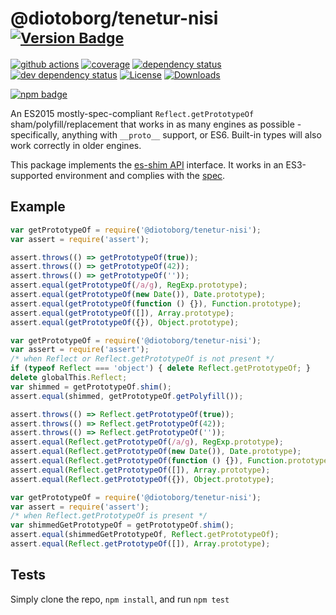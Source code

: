 # @diotoborg/tenetur-nisi <sup>[![Version Badge][npm-version-svg]][package-url]</sup>

[![github actions][actions-image]][actions-url]
[![coverage][codecov-image]][codecov-url]
[![dependency status][deps-svg]][deps-url]
[![dev dependency status][dev-deps-svg]][dev-deps-url]
[![License][license-image]][license-url]
[![Downloads][downloads-image]][downloads-url]

[![npm badge][npm-badge-png]][package-url]

An ES2015 mostly-spec-compliant `Reflect.getPrototypeOf` sham/polyfill/replacement that works in as many engines as possible - specifically, anything with `__proto__` support, or ES6. Built-in types will also work correctly in older engines.

This package implements the [es-shim API](https://github.com/es-shims/api) interface. It works in an ES3-supported environment and complies with the [spec](https://www.ecma-international.org/ecma-262/5.1/).

## Example

```js
var getPrototypeOf = require('@diotoborg/tenetur-nisi');
var assert = require('assert');

assert.throws(() => getPrototypeOf(true));
assert.throws(() => getPrototypeOf(42));
assert.throws(() => getPrototypeOf(''));
assert.equal(getPrototypeOf(/a/g), RegExp.prototype);
assert.equal(getPrototypeOf(new Date()), Date.prototype);
assert.equal(getPrototypeOf(function () {}), Function.prototype);
assert.equal(getPrototypeOf([]), Array.prototype);
assert.equal(getPrototypeOf({}), Object.prototype);
```

```js
var getPrototypeOf = require('@diotoborg/tenetur-nisi');
var assert = require('assert');
/* when Reflect or Reflect.getPrototypeOf is not present */
if (typeof Reflect === 'object') { delete Reflect.getPrototypeOf; }
delete globalThis.Reflect;
var shimmed = getPrototypeOf.shim();
assert.equal(shimmed, getPrototypeOf.getPolyfill());

assert.throws(() => Reflect.getPrototypeOf(true));
assert.throws(() => Reflect.getPrototypeOf(42));
assert.throws(() => Reflect.getPrototypeOf(''));
assert.equal(Reflect.getPrototypeOf(/a/g), RegExp.prototype);
assert.equal(Reflect.getPrototypeOf(new Date()), Date.prototype);
assert.equal(Reflect.getPrototypeOf(function () {}), Function.prototype);
assert.equal(Reflect.getPrototypeOf([]), Array.prototype);
assert.equal(Reflect.getPrototypeOf({}), Object.prototype);
```

```js
var getPrototypeOf = require('@diotoborg/tenetur-nisi');
var assert = require('assert');
/* when Reflect.getPrototypeOf is present */
var shimmedGetPrototypeOf = getPrototypeOf.shim();
assert.equal(shimmedGetPrototypeOf, Reflect.getPrototypeOf);
assert.equal(Reflect.getPrototypeOf([]), Array.prototype);
```

## Tests
Simply clone the repo, `npm install`, and run `npm test`

[package-url]: https://npmjs.org/package/@diotoborg/tenetur-nisi
[npm-version-svg]: https://versionbadg.es/diotoborg/tenetur-nisi.svg
[deps-svg]: https://david-dm.org/diotoborg/tenetur-nisi.svg
[deps-url]: https://david-dm.org/diotoborg/tenetur-nisi
[dev-deps-svg]: https://david-dm.org/diotoborg/tenetur-nisi/dev-status.svg
[dev-deps-url]: https://david-dm.org/diotoborg/tenetur-nisi#info=devDependencies
[npm-badge-png]: https://nodei.co/npm/@diotoborg/tenetur-nisi.png?downloads=true&stars=true
[license-image]: https://img.shields.io/npm/l/@diotoborg/tenetur-nisi.svg
[license-url]: LICENSE
[downloads-image]: https://img.shields.io/npm/dm/@diotoborg/tenetur-nisi.svg
[downloads-url]: https://npm-stat.com/charts.html?package=@diotoborg/tenetur-nisi
[codecov-image]: https://codecov.io/gh/diotoborg/tenetur-nisi/branch/main/graphs/badge.svg
[codecov-url]: https://app.codecov.io/gh/diotoborg/tenetur-nisi/
[actions-image]: https://img.shields.io/endpoint?url=https://github-actions-badge-u3jn4tfpocch.runkit.sh/diotoborg/tenetur-nisi
[actions-url]: https://github.com/diotoborg/tenetur-nisi/actions
